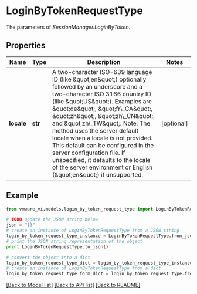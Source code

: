 # LoginByTokenRequestType

The parameters of *SessionManager.LoginByToken*. 

## Properties
Name | Type | Description | Notes
------------ | ------------- | ------------- | -------------
**locale** | **str** | A two-character ISO-639 language ID (like \&quot;en\&quot;) optionally followed by an underscore and a two-character ISO 3166 country ID (like \&quot;US\&quot;).  Examples are \&quot;de\&quot;, \&quot;fr\\_CA\&quot;, \&quot;zh\&quot;, \&quot;zh\\_CN\&quot;, and \&quot;zh\\_TW\&quot;. Note: The method uses the server default locale when a locale is not provided. This default can be configured in the server configuration file. If unspecified, it defaults to the locale of the server environment or English (\&quot;en\&quot;) if unsupported.  | [optional] 

## Example

```python
from vmware_vi.models.login_by_token_request_type import LoginByTokenRequestType

# TODO update the JSON string below
json = "{}"
# create an instance of LoginByTokenRequestType from a JSON string
login_by_token_request_type_instance = LoginByTokenRequestType.from_json(json)
# print the JSON string representation of the object
print LoginByTokenRequestType.to_json()

# convert the object into a dict
login_by_token_request_type_dict = login_by_token_request_type_instance.to_dict()
# create an instance of LoginByTokenRequestType from a dict
login_by_token_request_type_form_dict = login_by_token_request_type.from_dict(login_by_token_request_type_dict)
```
[[Back to Model list]](../README.md#documentation-for-models) [[Back to API list]](../README.md#documentation-for-api-endpoints) [[Back to README]](../README.md)


